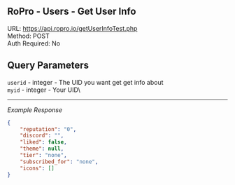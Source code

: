 ## RoPro - Users - Get User Info

URL: https://api.ropro.io/getUserInfoTest.php \
Method: POST \
Auth Required: No

## Query Parameters

`userid` - integer - The UID you want get get info about\
`myid` - integer - Your UID\

---

_Example Response_

```json
{
    "reputation": "0",
    "discord": "",
    "liked": false,
    "theme": null,
    "tier": "none",
    "subscribed_for": "none",
    "icons": []
}
```
